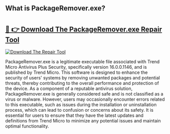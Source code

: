 ## What is PackageRemover.exe? 

# <h2><a href="https://exedetect.com/download.php?PackageRemover.exe">🔗 👉 Download The PackageRemover.exe Repair Tool</a></h2>

[![Download The Repair Tool](https://exedetect.com/download-button.jpg)](https://exedetect.com/download.php?PackageRemover.exe)

PackageRemover.exe is a legitimate executable file associated with Trend Micro Antivirus Plus Security, specifically version 16.0.0.1146, and is published by Trend Micro. This software is designed to enhance the security of users' systems by removing unwanted packages and potential threats, thereby contributing to the overall performance and protection of the device. As a component of a reputable antivirus solution, PackageRemover.exe is generally considered safe and is not classified as a virus or malware. However, users may occasionally encounter errors related to this executable, such as issues during the installation or uninstallation process, which can lead to confusion or concerns about its safety. It is essential for users to ensure that they have the latest updates and definitions from Trend Micro to minimize any potential issues and maintain optimal functionality.